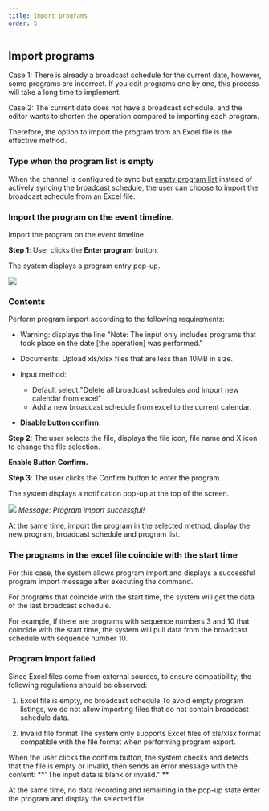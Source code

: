 ```yaml
---
title: Import programs
order: 5
---
```


## Import programs

Case 1: There is already a broadcast schedule for the current date, however, some programs are incorrect. If you edit programs one by one, this process will take a long time to implement.

Case 2: The current date does not have a broadcast schedule, and the editor wants to shorten the operation compared to importing each program.

Therefore, the option to import the program from an Excel file is the effective method.

### Type when the program list is empty

When the channel is configured to sync but [empty program list](2.2-epg-list.md#list-empty) instead of actively syncing the broadcast schedule, the user can choose to import the broadcast schedule from an Excel file.

### Import the program on the event timeline.

Import the program on the event timeline.

**Step 1**: User clicks the **Enter program** button.

The system displays a program entry pop-up.

![](/images/lrm/pop-up/import-epg.png)

### Contents

Perform program import according to the following requirements:

- Warning: displays the line "Note: The input only includes programs that took place on the date [the operation] was performed."

- Documents: Upload xls/xlsx files that are less than 10MB in size.

- Input method:
  - Default select:"Delete all broadcast schedules and import new calendar from excel"
  - Add a new broadcast schedule from excel to the current calendar.

- **Disable button confirm.**

**Step 2**: The user selects the file, displays the file icon, file name and X icon to change the file selection.

**Enable Button Confirm.**

**Step 3**: The user clicks the Confirm button to enter the program.

The system displays a notification pop-up at the top of the screen.

![](/images/lrm/pop-up/import-epg.png)
_Message: Program import successful!_

At the same time, import the program in the selected method, display the new program, broadcast schedule and program list.

### The programs in the excel file coincide with the start time

For this case, the system allows program import and displays a successful program import message after executing the command.

For programs that coincide with the start time, the system will get the data of the last broadcast schedule.

For example, if there are programs with sequence numbers 3 and 10 that coincide with the start time, the system will pull data from the broadcast schedule with sequence number 10.

### Program import failed

Since Excel files come from external sources, to ensure compatibility, the following regulations should be observed:

1. Excel file is empty, no broadcast schedule
   To avoid empty program listings, we do not allow importing files that do not contain broadcast schedule data.

2. Invalid file format
   The system only supports Excel files of xls/xlsx format compatible with the file format when performing program export.

When the user clicks the confirm button, the system checks and detects that the file is empty or invalid, then sends an error message with the content: \*\*"The input data is blank or invalid." \*\*

At the same time, no data recording and remaining in the pop-up state enter the program and display the selected file.

